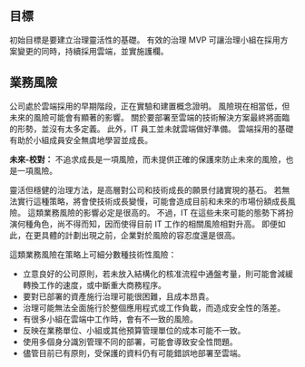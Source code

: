 <!-- TEMPLATE FILE - DO NOT ADD METADATA -->
<!-- markdownlint-disable MD002 MD041 -->

## <a name="objective"></a>目標

初始目標是要建立治理靈活性的基礎。 有效的治理 MVP 可讓治理小組在採用方案變更的同時，持續採用雲端，並實施護欄。

## <a name="business-risks"></a>業務風險

公司處於雲端採用的早期階段，正在實驗和建置概念證明。 風險現在相當低，但未來的風險可能會有顯著的影響。 關於要部署至雲端的技術解決方案最終將面臨的形勢，並沒有太多定義。 此外，IT 員工並未就雲端做好準備。 雲端採用的基礎有助於小組成員安全無虞地學習並成長。

**未來-校對：** 不追求成長是一項風險，而未提供正確的保護來防止未來的風險，也是一項風險。

靈活但穩健的治理方法，是高層對公司和技術成長的願景付諸實現的基石。 若無法實行這種策略，將會使技術成長變慢，可能會造成目前和未來的市場份額成長風險。 這類業務風險的影響必定是很高的。 不過，IT 在這些未來可能的態勢下將扮演何種角色，尚不得而知，因而使得目前 IT 工作的相關風險相對升高。 即便如此，在更具體的計劃出現之前，企業對於風險的容忍度還是很高。

這類業務風險在策略上可細分數種技術性風險：

- 立意良好的公司原則，若未放入結構化的核准流程中通盤考量，則可能會減緩轉換工作的速度，或中斷重大商務程序。
- 要對已部署的資產施行治理可能很困難，且成本昂貴。
- 治理可能無法全面施行於整個應用程式或工作負載，而造成安全性的落差。
- 有很多小組在雲端中工作時，會有不一致的風險。
- 反映在業務單位、小組或其他預算管理單位的成本可能不一致。
- 使用多個身分識別管理不同的部署，可能會導致安全性問題。
- 儘管目前已有原則，受保護的資料仍有可能錯誤地部署至雲端。

